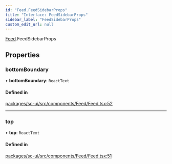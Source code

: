 ```yaml
---
id: "Feed.FeedSidebarProps"
title: "Interface: FeedSidebarProps"
sidebar_label: "FeedSidebarProps"
custom_edit_url: null
---
```


[Feed](../modules/Feed).FeedSidebarProps

## Properties

### bottomBoundary

• **bottomBoundary**: `ReactText`

#### Defined in

[packages/sc-ui/src/components/Feed/Feed.tsx:52](https://github.com/selfcommunity/community-ui/blob/3d68cce/packages/sc-ui/src/components/Feed/Feed.tsx#L52)

___

### top

• **top**: `ReactText`

#### Defined in

[packages/sc-ui/src/components/Feed/Feed.tsx:51](https://github.com/selfcommunity/community-ui/blob/3d68cce/packages/sc-ui/src/components/Feed/Feed.tsx#L51)

